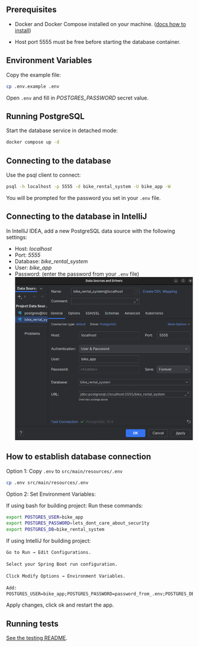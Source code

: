 ## Prerequisites

- Docker and Docker Compose installed on your machine. ([docs how to install](https://docs.docker.com/engine/install/))

- Host port 5555 must be free before starting the database container.

## Environment Variables

Copy the example file:
```bash
cp .env.example .env

```

Open `.env` and fill in _POSTGRES_PASSWORD_ secret value.

## Running PostgreSQL

Start the database service in detached mode:

```bash
docker compose up -d
```

## Connecting to the database

Use the psql client to connect:

```bash
psql -h localhost -p 5555 -d bike_rental_system -U bike_app -W
```

You will be prompted for the password you set in your `.env` file.

## Connecting to the database in IntelliJ
In IntelliJ IDEA, add a new PostgreSQL data source with the following settings:
- Host: _localhost_
- Port: _5555_
- Database: _bike_rental_system_
- User: _bike_app_
- Password: (enter the password from your `.env` file)
![img.png](img.png)

## How to establish database connection

Option 1: Copy `.env` to `src/main/resources/.env`
```bash
cp .env src/main/resources/.env
```

Option 2: Set Environment Variables:

If using bash for building project:
Run these commands:
```bash
export POSTGRES_USER=bike_app
export POSTGRES_PASSWORD=lets_dont_care_about_secur1ty
export POSTGRES_DB=bike_rental_system
```
If using IntelliJ for building project:

    Go to Run → Edit Configurations.

    Select your Spring Boot run configuration.

    Click Modify Options → Environment Variables.

    Add: POSTGRES_USER=bike_app;POSTGRES_PASSWORD=password_from_.env;POSTGRES_DB=bike_rental_system

Apply changes, click ok and restart the app.

## Running tests

[See the testing README](src/test).
